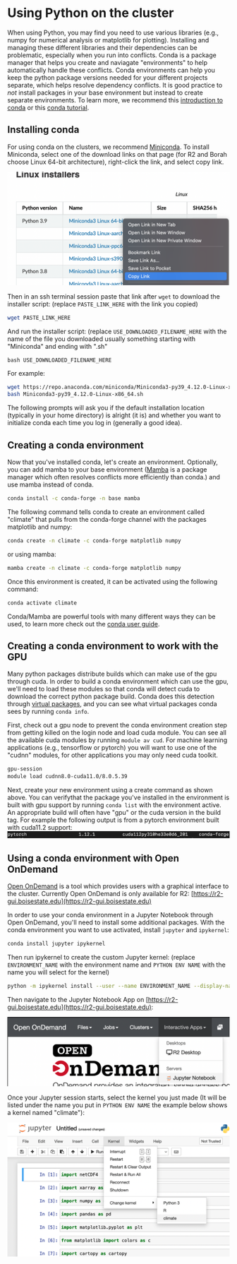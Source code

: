 # Using Python on the cluster

When using Python, you may find you need to use various libraries (e.g., numpy for numerical analysis or matplotlib for plotting). 
Installing and managing these different libraries and their dependencies can be problematic, especially when you run into conflicts.
Conda is a package manager that helps you create and naviagate "environments" to help automatically handle these conflicts. 
Conda environments can help you keep the python package versions needed for your different projects separate, which helps resolve dependency conflicts.
It is good practice to *not* install packages in your base environment but instead to create separate environments.
To learn more, we recommend this [introduction to conda](https://docs.conda.io/projects/conda/en/latest/user-guide/getting-started.html) or this [conda tutorial](https://carpentries-incubator.github.io/introduction-to-conda-for-data-scientists/).

## Installing conda

For using conda on the clusters, we recommend [Miniconda](https://docs.conda.io/en/latest/miniconda.html#linux-installers).
To install Miniconda, select one of the download links on that page (for R2 and Borah choose Linux 64-bit architecture), right-click the link, and select copy link.

![copy link screenshot](images/copylink.png)

Then in an ssh terminal session paste that link after `wget` to download the installer script: (replace `PASTE_LINK_HERE` with the link you copied) 
```bash
wget PASTE_LINK_HERE
```

And run the installer script: (replace `USE_DOWNLOADED_FILENAME_HERE` with the name of the file you downloaded usually something starting with "Miniconda" and ending with ".sh"
```
bash USE_DOWNLOADED_FILENAME_HERE
```

For example:
```bash
wget https://repo.anaconda.com/miniconda/Miniconda3-py39_4.12.0-Linux-x86_64.sh
bash Miniconda3-py39_4.12.0-Linux-x86_64.sh
```

The following prompts will ask you if the default installation location (typically in your home directory) is alright (it is) and whether you want to initialize conda each time you log in (generally a good idea).

## Creating a conda environment

Now that you've installed conda, let's create an environment.
Optionally, you can add mamba to your base environment ([Mamba](https://mamba.readthedocs.io/en/latest/) is a package manager which often resolves conflicts more efficiently than conda.) and use mamba instead of conda.
```bash
conda install -c conda-forge -n base mamba
```

The following command tells conda to create an environment called "climate" that pulls from the conda-forge channel with the packages matplotlib and numpy: 
```bash
conda create -n climate -c conda-forge matplotlib numpy
```
or using mamba:
```bash
mamba create -n climate -c conda-forge matplotlib numpy
```

Once this environment is created, it can be activated using the following command:
```bash
conda activate climate
```

Conda/Mamba are powerful tools with many different ways they can be used, to learn more check out the [conda user guide](https://docs.conda.io/projects/conda/en/latest/user-guide/index.html).

## Creating a conda environment to work with the GPU

Many python packages distribute builds which can make use of the gpu through cuda. 
In order to build a conda environment which can use the gpu, we'll need to load these modules so that conda will detect cuda to download the correct python package build. 
Conda does this detection through [virtual packages](https://docs.conda.io/projects/conda/en/latest/user-guide/tasks/manage-virtual.html), and you can see what virtual packages conda sees by running `conda info`.

First, check out a gpu node to prevent the conda environment creation step from getting killed on the login node and load cuda module. 
You can see all the available cuda modules by running `module av cud`. 
For machine learning applications (e.g., tensorflow or pytorch) you will want to use one of the "cudnn" modules, for other applications you may only need cuda toolkit.
```bash
gpu-session
module load cudnn8.0-cuda11.0/8.0.5.39
```

Next, create your new environment using a create command as shown above. You can verifythat the package you've installed in the environment is built with gpu support by running `conda list` with the environment active. An appropriate build will often have "gpu" or the cuda version in the build tag. For example the following output is from a pytorch environment built with cuda11.2 support: 
![pytorch cuda](images/pytorch-cuda.png)

## Using a conda environment with Open OnDemand

[Open OnDemand](https://openondemand.org/) is a tool which provides users with a graphical interface to the cluster. Currently Open OnDemand is only available for R2: [https://r2-gui.boisestate.edu](https://r2-gui.boisestate.edu)

In order to use your conda environment in a Jupyter Notebook through Open OnDemand, you'll need to install some additional packages. With the conda environment you want to use activated, install `jupyter` and `ipykernel`:
```bash
conda install jupyter ipykernel
```

Then run ipykernel to create the custom Jupyter kernel: (replace `ENVIRONMENT_NAME` with the environment name and `PYTHON ENV NAME` with the name you will select for the kernel)
```bash
python -m ipykernel install --user --name ENVIRONMENT_NAME --display-name "PYTHON ENV NAME"
```

Then navigate to the Jupyter Notebook App on [https://r2-gui.boisestate.edu](https://r2-gui.boisestate.edu):

![Navigate to the Jupyter Notebook App](images/ood-notebook.png)

Once your Jupyter session starts, select the kernel you just made (It will be listed under the name you put in `PYTHON ENV NAME` the example below shows a kernel named "climate"):

![Select the right Jupyter kernel](images/jupyter-kernel.png)


